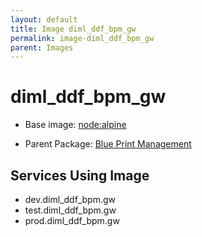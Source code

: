 ```yaml
---
layout: default
title: Image diml_ddf_bpm_gw
permalink: image-diml_ddf_bpm_gw
parent: Images
---
```

# diml_ddf_bpm_gw

* Base image:  [node:alpine](image-node:alpine)

* Parent Package: [Blue Print Management](package--edgemere-diml-ddf-bpm)


## Services Using Image
* dev.diml_ddf_bpm.gw
* test.diml_ddf_bpm.gw
* prod.diml_ddf_bpm.gw


